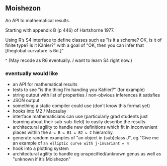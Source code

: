 ## Moishezon

An API to mathematical results.

Starting with appendix B (p 446) of Hartshorne 1977.

Using R’s S4 interface to define classes such as "Is it a scheme? OK, is it of finite type? Is it Kähler?" with a goal of "OK, then you can infer that [theglobal curvature is 6π.]"

^ (May recode as R6 eventually. *I* want to learn S4 right now.)


### eventually would like

- an API for mathematical results
- tests to see "is the thing I’m handing you Kähler?" (for example)
- string output with list of properties / non-obvious inferences it satisfies
- JSON output
- something a static compiler could use (don’t know this format yet)
- hooks into M2 / Macaulay
- interface mathematicians can use (particularly grad students just learning about their sub-sub-field) to easily describe the results
- architectural agility to handle new definitions which fit in inconvenient places within the `A ⊂ B ⊂ B1 ⊂ B2 ⊂ C` hierarchy.
- generate random examples of "an object in (sub)class J", eg "Give me an example of `an elliptic curve with j-invariant = 4`
- hook into a plotting system
- architectural agility to handle eg unspecified/unknown genus as well as "unknown if it’s Moishezon"
